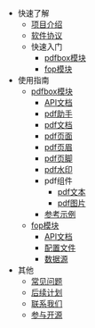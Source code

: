 <!-- _sidebar.md -->

* 快速了解
  * [项目介绍](/README.md)
  * [软件协议](/md/软件协议.md) 
  * 快速入门
    * [pdfbox模块](/md/pdfbox/快速入门.md)
    * [fop模块](/md/fop/快速入门.md)
* 使用指南
  * [pdfbox模块](/md/pdfbox/pdfbox模块说明.md)
    * [API文档](/md/pdfbox/api文档.md)
    * [pdf助手](/md/pdfbox/助手说明.md)
    * [pdf文档](/md/pdfbox/文档说明.md)
    * [pdf页面](/md/pdfbox/页面说明.md)
    * [pdf页眉](/md/pdfbox/页眉说明.md)
    * [pdf页脚](/md/pdfbox/页脚说明.md)
    * [pdf水印](/md/pdfbox/水印说明.md)
    * pdf组件
      * [pdf文本](/md/pdfbox/文本组件说明.md)
      * [pdf图片](/md/pdfbox/图片组件说明.md)
    * [参考示例](/md/pdfbox/参考示例.md)
  * [fop模块](/md/fop/fop模块说明.md)
    * [API文档](/md/fop/api文档.md)
    * [配置文件](/md/fop/配置文件.md)
    * [数据源](/md/fop/数据源.md)
* 其他
  * [常见问题](/md/常见问题.md)
  * [后续计划](/md/后续计划.md)
  * [联系我们](/md/联系我们.md)
  * [参与开源](/md/参与开源.md)

